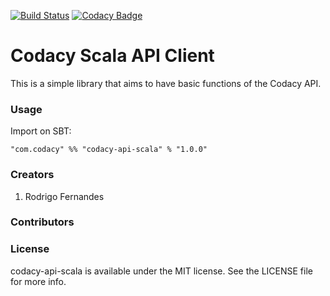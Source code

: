 [![Build Status](https://travis-ci.org/codacy/bitbucket-scala-client.svg)](https://travis-ci.org/codacy/codacy-api-scala)
[![Codacy Badge](https://www.codacy.com/project/badge/650fe924dba349458ee29d44f07dae6c)](https://www.codacy.com/app/Codacy/codacy-api-scala)

# Codacy Scala API Client

This is a simple library that aims to have basic functions of the Codacy API.

### Usage

Import on SBT:

    "com.codacy" %% "codacy-api-scala" % "1.0.0"

### Creators

1. Rodrigo Fernandes

### Contributors

### License

codacy-api-scala is available under the MIT license. See the LICENSE file for more info.
